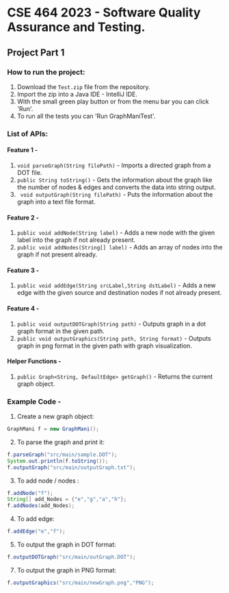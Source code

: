 # CSE 464 2023 - Software Quality Assurance and Testing.

## Project Part 1 

### How to run the project:

1) Download the ```Test.zip``` file from the repository.
2) Import the zip into a Java IDE - IntelliJ IDE.
3) With the small green play button or from the menu bar you can click 'Run'.
4) To run all the tests you can 'Run GraphManiTest'.


### List of APIs:

#### Feature 1 - 
1) ```void parseGraph(String filePath)``` - Imports a directed graph from a DOT file.
2) ```public String toString()``` - Gets the information about the graph like the number of nodes & edges and converts the data into string output.
3) ``` void outputGraph(String filePath)``` - Puts the information about the graph into a text file format.

#### Feature 2 - 
1) ```public void addNode(String label)``` - Adds a new node with the given label into the graph if not already present.
2) ```public void addNodes(String[] label)``` - Adds an array of nodes into the graph if not present already.

#### Feature 3 - 
1) ```public void addEdge(String srcLabel,String dstLabel)``` - Adds a new edge with the given source and destination nodes if not already present.

#### Feature 4 - 
1) ```public void outputDOTGraph(String path)``` - Outputs graph in a dot graph format in the given path.
2) ```public void outputGraphics(String path, String format)``` - Outputs graph in png format in the given path with graph visualization.

#### Helper Functions - 
1) ```public Graph<String, DefaultEdge> getGraph()``` - Returns the current graph object.


### Example Code - 
1) Create a new graph object:

```java
GraphMani f = new GraphMani();
```

2) To parse the graph and print it:

```java
f.parseGraph("src/main/sample.DOT");
System.out.println(f.toString());
f.outputGraph("src/main/outputGraph.txt");
```

3) To add node / nodes :

```java
f.addNode("f");
String[] add_Nodes = {"e","g","a","h"};
f.addNodes(add_Nodes);
```

4) To add edge:

```java
f.addEdge("e","f");
```

5) To output the graph in DOT format:

```java
f.outputDOTGraph("src/main/outGraph.DOT");
```

7) To output the graph in PNG format:

```java
f.outputGraphics("src/main/newGraph.png","PNG");
```
  



